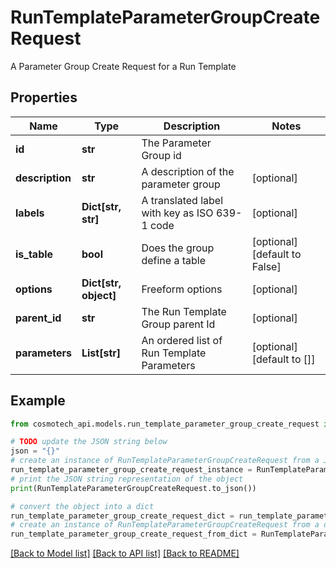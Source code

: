 # RunTemplateParameterGroupCreateRequest

A Parameter Group Create Request for a Run Template

## Properties

Name | Type | Description | Notes
------------ | ------------- | ------------- | -------------
**id** | **str** | The Parameter Group id | 
**description** | **str** | A description of the parameter group | [optional] 
**labels** | **Dict[str, str]** | A translated label with key as ISO 639-1 code | [optional] 
**is_table** | **bool** | Does the group define a table | [optional] [default to False]
**options** | **Dict[str, object]** | Freeform options | [optional] 
**parent_id** | **str** | The Run Template Group parent Id | [optional] 
**parameters** | **List[str]** | An ordered list of Run Template Parameters | [optional] [default to []]

## Example

```python
from cosmotech_api.models.run_template_parameter_group_create_request import RunTemplateParameterGroupCreateRequest

# TODO update the JSON string below
json = "{}"
# create an instance of RunTemplateParameterGroupCreateRequest from a JSON string
run_template_parameter_group_create_request_instance = RunTemplateParameterGroupCreateRequest.from_json(json)
# print the JSON string representation of the object
print(RunTemplateParameterGroupCreateRequest.to_json())

# convert the object into a dict
run_template_parameter_group_create_request_dict = run_template_parameter_group_create_request_instance.to_dict()
# create an instance of RunTemplateParameterGroupCreateRequest from a dict
run_template_parameter_group_create_request_from_dict = RunTemplateParameterGroupCreateRequest.from_dict(run_template_parameter_group_create_request_dict)
```
[[Back to Model list]](../README.md#documentation-for-models) [[Back to API list]](../README.md#documentation-for-api-endpoints) [[Back to README]](../README.md)


